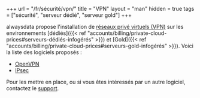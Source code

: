 +++
url = "/fr/sécurité/vpn/"
title = "VPN"
layout = "man"
hidden = true
tags = ["sécurité", "serveur dédié", "serveur gold"]
+++

alwaysdata propose l'installation de [réseaux privé virtuels (VPN)](https://fr.wikipedia.org/wiki/R%C3%A9seau_priv%C3%A9_virtuel) sur les environnements [dédiés]({{< ref "accounts/billing/private-cloud-prices#serveurs-dédiés-infogérés" >}}) et [Gold]({{< ref "accounts/billing/private-cloud-prices#serveurs-gold-infogérés" >}}). Voici la liste des logiciels proposés :

- [OpenVPN](https://openvpn.net/index.php/open-source.html)
- [IPsec](https://en.wikipedia.org/wiki/IPsec)

Pour les mettre en place, ou si vous êtes intéressés par un autre logiciel, contactez le [support](https://admin.alwaysdata.com/support/add).
